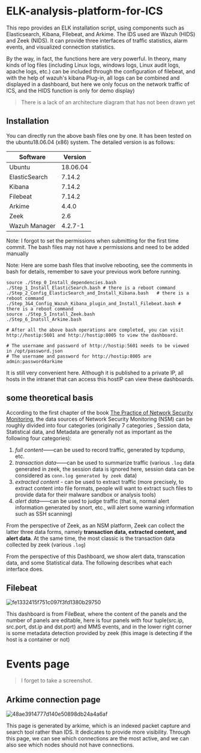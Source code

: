 # ELK-analysis-platform-for-ICS

This repo provides an ELK installation script, using components such as Elasticsearch, Kibana, FIlebeat, and Arkime. The IDS used are Wazuh (HIDS) and Zeek (NIDS). It can provide three interfaces of traffic statistics, alarm events, and visualized connection statistics.

By the way, in fact, the functions here are very powerful. In theory, many kinds of log files (including Linux logs, windows logs, Linux audit logs, apache logs, etc.) can be included through the configuration of filebeat, and with the help of wazuh's kibana Plug-in, all logs can be combined and displayed in a dashboard, but here we only focus on the network traffic of ICS, and the HIDS function is only for demo display)

> There is a lack of an architecture diagram that has not been drawn yet

## Installation

You can directly run the above bash files one by one. It has been tested on the ubuntu18.06.04 (x86) system. The detailed version is as follows:

| Software      | Version  |
| ------------- | -------- |
| Ubuntu        | 18.06.04 |
| ElasticSearch | 7.14.2   |
| Kibana        | 7.14.2   |
| Filebeat      | 7.14.2   |
| Arkime        | 4.4.0    |
| Zeek          | 2.6      |
| Wazuh Manager | 4.2.7-1  |

Note: I forgot to set the permissions when submitting for the first time commit. The bash files may not have x permissions and need to be added manually

Note: Here are some bash files that involve rebooting, see the comments in bash for details, remember to save your previous work before running.

```shell
source ./Step_0_Install_dependencies.bash
./Step_1_Install_ElasticSearch.bash	# there is a reboot command
./Step_2_Config_ElasticSearch_and_Install_Kibana.bash	# there is a reboot command
./Step_3&4_Config_Wazuh_Kibana_plugin_and_Install_Filebeat.bash	# there is a reboot command
source ./Step_5_Install_Zeek.bash
./Step_6_Inatsll_Arkime.bash

# After all the above bash operations are completed, you can visit http://hostip:5601 and http://hostip:8005 to view the dashboard.

# The username and password of http://hostip:5601 needs to be viewed in /opt/password.json
# The username and password for http://hostip:8005 are admin:password4arkime
```

It is still very convenient here. Although it is published to a private IP, all hosts in the intranet that can access this hostIP can view these dashboards.

## some theoretical basis

According to the first chapter of the book [The Practice of Network Security Monitoring](https://nostarch.com/nsm), the data sources of Network Security Monitoring (NSM) can be roughly divided into four categories (originally 7 categories , Session data, Statistical data, and Metadata are generally not as important as the following four categories):

1. *full content*——can be used to record traffic, generated by tcpdump, etc.
2. *transaction data*——can be used to summarize traffic (various `.log` data generated in zeek, the session data is ignored here, session data can be considered as `conn.log generated by zeek `data)
3. *extracted content* - can be used to extract traffic (more precisely, to extract content into file formats, people will want to extract such files to provide data for their malware sandbox or analysis tools)
4. *alert data*——can be used to judge traffic (that is, normal alert information generated by snort, etc., will alert some warning information such as SSH scanning)

From the perspective of Zeek, as an NSM platform, Zeek can collect the latter three data forms, namely **transaction data, extracted content, and alert data**. At the same time, the most classic is the transaction data collected by zeek (various `.log`)

From the perspective of this Dashboard, we show alert data, transcation data, and some Statistical data. The following describes what each interface does.

## Filebeat

![fe1332415f751c097f3fd1380b29750](https://xiaqizhao-oss.oss-cn-beijing.aliyuncs.com/fe1332415f751c097f3fd1380b29750.png)

This dashboard is from FileBeat, where the content of the panels and the number of panels are editable, here is four panels with four tuple(src.ip, src.port, dst.ip and dst.port) and MMS events, and in the lower right corner is some metadata detection provided by zeek (this image is detecting if the host is a container or not)

# Events page

> I forget to take a screenshot.

## Arkime connection page

![48ae3914777d140e50898db24a4a6af](https://xiaqizhao-oss.oss-cn-beijing.aliyuncs.com/48ae3914777d140e50898db24a4a6af.png)

This page is generated by arkime, which is an indexed packet capture and search tool rather than IDS. It dedicates to provide more visibility. Through this page, we can see which connections are the most active, and we can also see which nodes should not have connections.

